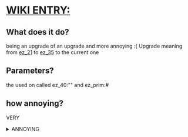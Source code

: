 # [WIKI ENTRY: ]()


## What does it do?

being an upgrade of an upgrade and more annoying :(
Upgrade meaning from [ez_21](./ez_21.md) to [ez_35](./ez_35.md) to the current one


## Parameters?

the used on called ez_40:"" and ez_prim:#


## how annoying?

VERY

<details><summary>ANNOYING</summary>

# ez_40

ez_40:"open"
ez_40:"unlock"
ez_40:"release"

# ez_prime

so for every version of ez_40, in combination with the ez_prime until 100


## ez_40:"open"

ez_40:"open", ez_prime:2
ez_40:"open", ez_prime:3
ez_40:"open", ez_prime:5
ez_40:"open", ez_prime:7
ez_40:"open", ez_prime:11
ez_40:"open", ez_prime:13
ez_40:"open", ez_prime:17
ez_40:"open", ez_prime:19
ez_40:"open", ez_prime:23
ez_40:"open", ez_prime:29
ez_40:"open", ez_prime:31
ez_40:"open", ez_prime:37
ez_40:"open", ez_prime:41
ez_40:"open", ez_prime:43
ez_40:"open", ez_prime:47
ez_40:"open", ez_prime:53
ez_40:"open", ez_prime:59
ez_40:"open", ez_prime:61
ez_40:"open", ez_prime:67
ez_40:"open", ez_prime:71
ez_40:"open", ez_prime:73
ez_40:"open", ez_prime:79
ez_40:"open", ez_prime:83
ez_40:"open", ez_prime:89
ez_40:"open", ez_prime:97


# ez_40:"unlock"

ez_40:"unlock", ez_prime:2
ez_40:"unlock", ez_prime:3
ez_40:"unlock", ez_prime:5
ez_40:"unlock", ez_prime:7
ez_40:"unlock", ez_prime:11
ez_40:"unlock", ez_prime:13
ez_40:"unlock", ez_prime:17
ez_40:"unlock", ez_prime:19
ez_40:"unlock", ez_prime:23
ez_40:"unlock", ez_prime:29
ez_40:"unlock", ez_prime:31
ez_40:"unlock", ez_prime:37
ez_40:"unlock", ez_prime:41
ez_40:"unlock", ez_prime:43
ez_40:"unlock", ez_prime:47
ez_40:"unlock", ez_prime:53
ez_40:"unlock", ez_prime:59
ez_40:"unlock", ez_prime:61
ez_40:"unlock", ez_prime:67
ez_40:"unlock", ez_prime:71
ez_40:"unlock", ez_prime:73
ez_40:"unlock", ez_prime:79
ez_40:"unlock", ez_prime:83
ez_40:"unlock", ez_prime:89
ez_40:"unlock", ez_prime:97


# ez_40:"release"

ez_40:"release", ez_prime:2
ez_40:"release", ez_prime:3
ez_40:"release", ez_prime:5
ez_40:"release", ez_prime:7
ez_40:"release", ez_prime:11
ez_40:"release", ez_prime:13
ez_40:"release", ez_prime:17
ez_40:"release", ez_prime:19
ez_40:"release", ez_prime:23
ez_40:"release", ez_prime:29
ez_40:"release", ez_prime:31
ez_40:"release", ez_prime:37
ez_40:"release", ez_prime:41
ez_40:"release", ez_prime:43
ez_40:"release", ez_prime:47
ez_40:"release", ez_prime:53
ez_40:"release", ez_prime:59
ez_40:"release", ez_prime:61
ez_40:"release", ez_prime:67
ez_40:"release", ez_prime:71
ez_40:"release", ez_prime:73
ez_40:"release", ez_prime:79
ez_40:"release", ez_prime:83
ez_40:"release", ez_prime:89
ez_40:"release", ez_prime:97

</details>
